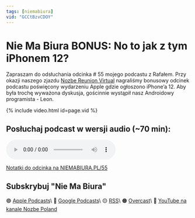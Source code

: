 ```yaml
---
tags: [niemabiura]
vid: "GCCtBzvCDOY"
---
```


# Nie Ma Biura BONUS: No to jak z tym iPhonem 12?

Zapraszam do odsłuchania odcinka # 55 mojego podcastu z Rafałem. Przy okazji naszego zjazdu [Nozbe Reunion Virtual][nb] nagraliśmy bonusowy odcinek podcastu poświęcony wydarzeniu Apple gdzie ogłoszono iPhone’a 12. Aby była trochę wyważona dyskusja, gościnnie wystąpił nasz Androidowy programista - Leon.

{% include video.html id=page.vid %}

<!--More-->

## Posłuchaj podcast w wersji audio (~70 min):

<audio controls>
<source src="https://media.transistor.fm/3812a5ed/dede4183.mp3" type="audio/mpeg">
</audio>

[Notatki do odcinka na NIEMABIURA.PL/55](https://niemabiura.pl/55)

## Subskrybuj "Nie Ma Biura"

🟣 [Apple Podcasts](https://podcasts.apple.com/pl/podcast/nie-ma-biura/id1526795631)\\
🔵 [Google Podcasts](https://podcasts.google.com/feed/aHR0cHM6Ly9mZWVkcy50cmFuc2lzdG9yLmZtL25pZW1hYml1cmE)\\
🟡 [RSS](https://nozbe.com/niemabiura.rss)\\
🟠 [Overcast](https://overcast.fm/itunes1526795631/nie-ma-biura)\\
🔴 [YouTube na kanale Nozbe Poland](https://youtube.com/NozbePoland)

[n]: https://nozbe.com/
[nb]: https://nozbe.com/pl/blog/virtual-covid-safe-online-company-retreat/